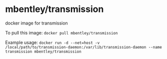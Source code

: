 mbentley/transmission
=====================

docker image for transmission

To pull this image:
`docker pull mbentley/transmission`

Example usage:
`docker run -d --net=host -v /local/path/to/transmission-daemon:/var/lib/transmission-daemon --name transmission mbentley/transmission`
